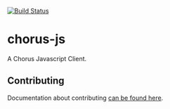 [![Build Status](https://travis-ci.org/Chorus-bdd/Chorus-JS.svg?branch=master)](https://travis-ci.org/Chorus-bdd/Chorus-JS)

# chorus-js
A Chorus Javascript Client.

## Contributing
Documentation about contributing [can be found here](/CONTRIBUTING.md).
